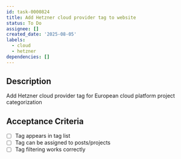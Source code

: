 ```yaml
---
id: task-0000824
title: Add Hetzner cloud provider tag to website
status: To Do
assignee: []
created_date: '2025-08-05'
labels:
  - cloud
  - hetzner
dependencies: []
---
```


## Description

Add Hetzner cloud provider tag for European cloud platform project categorization

## Acceptance Criteria

- [ ] Tag appears in tag list
- [ ] Tag can be assigned to posts/projects
- [ ] Tag filtering works correctly
